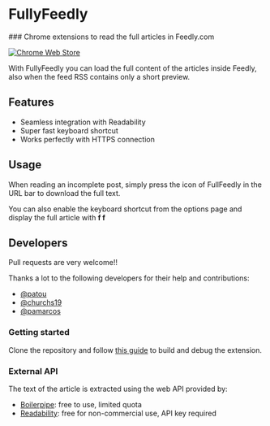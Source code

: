 # FullyFeedly

### Chrome extensions to read the full articles in Feedly.com

[![Chrome Web Store](https://developer.chrome.com/webstore/images/ChromeWebStore_BadgeWBorder_v2_206x58.png)](https://chrome.google.com/webstore/detail/fullyfeedly/ikdncbjpcpkheefmnbicggciklkeebmp?hl=en)

With FullyFeedly you can load the full content of the articles inside Feedly, also when the feed RSS contains only a short preview.

## Features

* Seamless integration with Readability
* Super fast keyboard shortcut
* Works perfectly with HTTPS connection

## Usage

When reading an incomplete post, simply press the icon of FullFeedly in the URL bar to download the full text.

You can also enable the keyboard shortcut from the options page and display the full article with **f f**


## Developers

Pull requests are very welcome!!

Thanks a lot to the following developers for their help and contributions:

* [@patou](https://github.com/patou)
* [@churchs19](https://github.com/churchs19)
* [@pamarcos](https://github.com/pamarcos)


### Getting started

Clone the repository and follow [this guide](http://minimul.com/developing-a-chrome-extension-with-yeoman.html) to build and debug the extension.


### External API

The text of the article is extracted using the web API provided by:

* [Boilerpipe](http://boilerpipe-web.appspot.com/): free to use, limited quota
* [Readability](http://www.readability.com): free for non-commercial use, API key required
